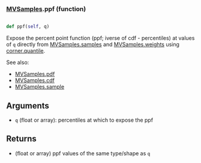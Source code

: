 ### [MVSamples](MVSamples.md).ppf (function)


```py

def ppf(self, q)

```



Expose the percent point function (ppf; iverse of cdf - percentiles) at
values of `q` directly from [MVSamples.samples](MVSamples.samples.md) and [MVSamples.weights](MVSamples.weights.md)
using [corner.quantile](https://corner.readthedocs.io/en/latest/api.html#corner.quantile).

See also:

* [MVSamples.pdf](MVSamples.pdf.md)
* [MVSamples.cdf](MVSamples.cdf.md)
* [MVSamples.sample](MVSamples.sample.md)

Arguments
----------
* `q` (float or array): percentiles at which to expose the ppf

Returns
---------
* (float or array) ppf values of the same type/shape as `q`


